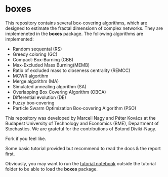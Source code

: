 # boxes
This repository contains several box-covering algorithms, which are designed to estimate the fractal dimensionn of complex networks. They are implemeneted in the __boxes__ package.
The following algorithms are implemented:
* Random sequental (RS)
* Greedy coloring (GC)
* Compact-Box-Burning (CBB)
* Max-Excluded Mass Burning(MEMB) 
* Ratio of excluded mass to closeness centrality (REMCC)
* MCWR algortihm
* Merge algorithm (MA)
* Simulated annealing algorithm (SA)
* Overlapping Box Covering Algorithm (OBCA)
* Differential evolution (DE)
* Fuzzy box-covering
* Particle Swarm Optimization Box-covering Algorithm (PSO)


This repository was developed by Marcell Nagy and Péter Kovács at the Budapest University of Technology and Economics (BME), Department of Stochastics. We are grateful for the contributions of Botond Diviki-Nagy.



Fork if you feel like.

Some basic tutorial provided but recommend to read the docs & the report first.

Obviously, you may want to run the [tutorial notebook](./tutorial/boxing_tutorial.ipynb) outside the tutorial folder to be able to load the __boxes__ package.
